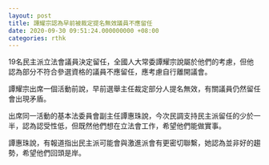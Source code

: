 ```yaml
---
layout: post
title: 譚耀宗認為早前被裁定提名無效議員不應留任
date: 2020-09-30 09:51:24.000000000 +08:00
categories: rthk
---
```


19名民主派立法會議員決定留任，全國人大常委譚耀宗說屬於他們的考慮，但他認為部分不符合參選資格的議員不應留任，應考慮自行離開議會。

譚耀宗出席一個活動前說，早前選舉主任裁定部分人提名無效，有關議員仍然留任會出現矛盾。

出席同一活動的基本法委員會副主任譚惠珠說，今次民調支持民主派留任的少於一半，認為認受性低，但既然他們想在立法會工作，希望他們能做實事。

譚惠珠說，有報道指出民主派可能會與激進派會有更密切聯繫，她認為並非好的趨勢，希望他們回頭是岸。
